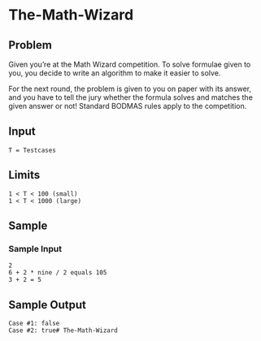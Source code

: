 # The-Math-Wizard

## Problem
Given you’re at the Math Wizard competition. To solve formulae given to you, you decide to write an algorithm to make it easier to solve.


For the next round, the problem is given to you on paper with its answer, and you have to tell the jury whether the formula solves and matches the given answer or not! Standard BODMAS rules apply to the competition.

## Input
    T = Testcases


## Limits
    1 < T < 100 (small)
    1 < T < 1000 (large)

## Sample

### Sample Input

    2
    6 + 2 * nine / 2 equals 105
    3 + 2 = 5

## Sample Output

    Case #1: false
    Case #2: true# The-Math-Wizard
